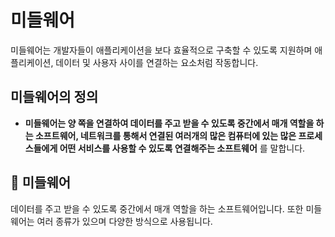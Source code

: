 # 미들웨어 

미들웨어는 개발자들이 애플리케이션을 보다 효율적으로 구축할 수 있도록 지원하며 애플리케이션, 데이터 및 사용자 사이를 연결하는 요소처럼 작동합니다.

## 미들웨어의 정의

- __미들웨어는 양 쪽을 연결하여 데이터를 주고 받을 수 있도록 중간에서 매개 역할을 하는 소프트웨어, 네트워크를 통해서 연결된 여러개의 많은 컴퓨터에 있는 많은 프로세스들에게 어떤 서비스를 사용할 수 있도록 연결해주는 소프트웨어__ 를 말합니다.

## 📝 미들웨어

  데이터를 주고 받을 수 있도록 중간에서 매개 역할을 하는 소프트웨어입니다.
  또한 미들웨어는 여러 종류가 있으며 다양한 방식으로 사용됩니다.

